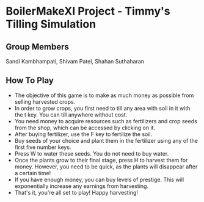 # BoilerMakeXI Project - Timmy's Tilling Simulation

## Group Members

Sandi Kambhampati, Shivam Patel, Shahan Suthaharan

## How To Play

 - The objective of this game is to make as much money as possible from selling harvested crops.
 - In order to grow crops, you first need to till any area with soil in it with the t key. You can till anywhere without cost.
 - You need money to acquire resources such as fertilizers and crop seeds from the shop, which can be accessed by clicking on it.
 - After buying fertilizer, use the F key to fertilize the soil.
 - Buy seeds of your choice and plant them in the fertilizer using any of the first five number keys.
 - Press W to water these seeds. You do not need to buy water.
 - Once the plants grow to their final stage, press H to harvest them for money. However, you need to be quick, as the plants will disappear after a certain time!
 - If you have enough money, you can buy levels of prestige. This will exponentially increase any earnings from harvesting.
 - That's it, you're all set to play! Happy harvesting!
